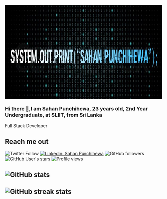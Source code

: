 <h1 align= "center">
   <img src="https://github.com/SahanPunchihewa/SahanPunchihewa/blob/main/Sahannewedit1.jpg" width = "750px" height = "300px" align = "center"/>
</h1>

### Hi there 👋,I am Sahan Punchihewa, 23 years old, 2nd Year Undergraduate, at SLIIT, from Sri Lanka 
Full Stack Developer

## Reach me out

![Twitter Follow](https://img.shields.io/twitter/follow/im_Sahan?color=%2308a0e9&style=social)
[![Linkedin: Sahan Punchihewa](https://img.shields.io/badge/-Sahan_Punchihewa-blue?style=flat-square&logo=Linkedin&logoColor=white&link=https://www.linkedin.com/in/Sahan-Punchihewa/)](https://www.linkedin.com/in/sahan-punchihewa-0637651bb)
![GitHub followers](https://img.shields.io/github/followers/SahanPunchihewa?style=social)
![GitHub User's stars](https://img.shields.io/github/stars/SahanPunchihewa?style=social)
![Profile views](https://gpvc.arturio.dev/SahanPunchihewa) 


## ![GitHub stats](https://github-readme-stats.vercel.app/api?username=SahanPunchihewa&show_icons=true)  

## ![GitHub streak stats](https://github-readme-streak-stats.herokuapp.com/?user=SahanPunchihewa)  


